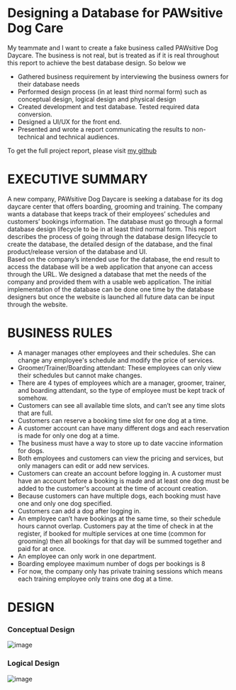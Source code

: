 # Designing a Database for PAWsitive Dog Care

My teammate and I want to create a fake business called PAWsitive Dog Daycare. The business is not real, but is treated as if it is real throughout this report to achieve the best database design. So below we
* Gathered business requirement by interviewing the business owners for their database needs
* Performed design process (in at least third normal form) such as conceptual design, logical design and physical design
* Created development and test database. Tested required data conversion.
* Designed a UI/UX for the front end.
* Presented and wrote a report communicating the results to non-technical and technical audiences.  

To get the full project report, please visit [my github](https://github.com/4tiennguyen/PAWsitive_dogCare/blob/main/cs157A_Report.pdf) 

# EXECUTIVE SUMMARY
A new company, PAWsitive Dog Daycare is seeking a database for its dog daycare center that offers boarding, grooming and training. The company wants a database that keeps track of their employees’ schedules and customers’ bookings information. The database must go through a formal database design lifecycle to be in at least third normal form. This report describes the process of going through the database design lifecycle to create the database, the detailed design of the database, and the final product/release version of the database and UI.  
Based on the company’s intended use for the database, the end result to access the database will be a web application that anyone can access through the URL. We designed a database that met the needs of the company and provided them with a usable web application. The initial implementation of the database can be done one time by the database designers but once the website is launched all future data can be input through the website.
# BUSINESS RULES
* A manager manages other employees and their schedules. She can change any employee's schedule and modify the price of services.
* Groomer/Trainer/Boarding attendant: These employees can only view their schedules but cannot make changes.
* There are 4 types of employees which are a manager, groomer, trainer, and boarding attendant, so the type of employee must be kept track of somehow.
* Customers can see all available time slots, and can’t see any time slots that are full.
* Customers can reserve a booking time slot for one dog at a time.
* A customer account can have many different dogs and each reservation is made for only one dog at a time.
* The business must have a way to store up to date vaccine information for dogs.
* Both employees and customers can view the pricing and services, but only managers can edit or add new services.
* Customers can create an account before logging in. A customer must have an account before a booking is made and at least one dog must be added to the customer's account at the time of account creation.
* Because customers can have multiple dogs, each booking must have one and only one dog specified.
* Customers can add a dog after logging in.
* An employee can’t have bookings at the same time, so their schedule hours cannot overlap.
Customers pay at the time of check in at the register, if booked for multiple services at one time (common for grooming) then all bookings for that day will be summed together and paid for at once. 
* An employee can only work in one department.
* Boarding employee maximum number of dogs per bookings is 8
* For now, the company only has private training sessions which means each training employee only trains one dog at a time.
# DESIGN
### Conceptual Design
![image](https://user-images.githubusercontent.com/34051678/172109832-d5e34e2a-1ab0-4492-a6f5-26e6d48116fb.png)
### Logical Design
![image](https://user-images.githubusercontent.com/34051678/172109965-0d817c09-a396-439f-a3d3-fd294c328da3.png)


